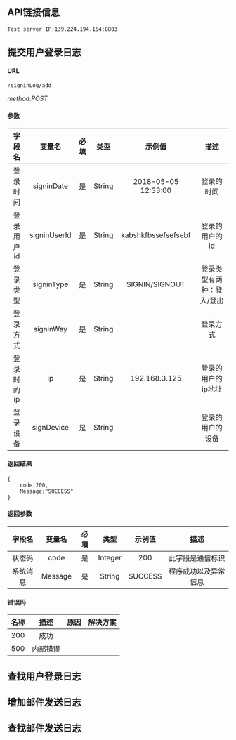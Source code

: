 ﻿## API链接信息
```
Test server IP:139.224.194.154:8803
```
## 提交用户登录日志

#### URL  
```
/signinLog/add
```
*method:POST*

#### 参数

| 字段名 | 变量名 | 必填 | 类型 | 示例值 | 描述 |
|:-----:|:-----:|:---:|:----:|:-----:|:---:|
| 登录时间 | signinDate | 是 | String | 2018-05-05 12:33:00 | 登录的时间 |
| 登录用户id | signinUserId | 是 | String | kabshkfbssefsefsebf | 登录的用户的id |
| 登录类型 | signinType | 是 | String | SIGNIN/SIGNOUT | 登录类型有两种：登入/登出 |
| 登录方式 | signinWay | 是 | String |  | 登录方式 |
| 登录时的ip | ip | 是 | String | 192.168.3.125 | 登录的用户的ip地址 |
| 登录设备 | signDevice | 是 | String |  | 登录的用户的设备 |

#### 返回结果
```
{
    code:200,
    Message:"SUCCESS"
}
```
#### 返回参数
| 字段名 | 变量名 | 必填 | 类型 | 示例值 | 描述 |
|:-----:|:-----:|:---:|:----:|:-----:|:---:|
| 状态码 | code | 是 | Integer | 200 | 此字段是通信标识 |
| 系统消息 | Message | 是 | String | SUCCESS | 程序成功以及异常信息 |

#### 错误码
| 名称 | 描述 | 原因 | 解决方案 |
|:-----:|:-----:|:---:|:----:|
| 200 | 成功 |  |  | 
| 500 | 内部错误 |  |  | 


## 查找用户登录日志

## 增加邮件发送日志

## 查找邮件发送日志

 
